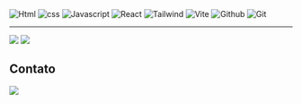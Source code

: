 <span>
 <img src="https://img.shields.io/badge/HTML5-E34F26?style=for-the-badge&logo=html5&logoColor=white" alt="Html" title="html">
 <img src="https://img.shields.io/badge/CSS3-1572B6?style=for-the-badge&logo=css3&logoColor=white" alt="css" title="css">
 <img src="https://img.shields.io/badge/JavaScript-323330?style=for-the-badge&logo=javascript&logoColor=F7DF1E" alt="Javascript" title="Javascript">
 <img src="https://img.shields.io/badge/React-20232A?style=for-the-badge&logo=react&logoColor=61DAFB" alt="React">
 <img src="https://img.shields.io/badge/Tailwind_CSS-38B2AC?style=for-the-badge&logo=tailwind-css&logoColor=white" alt="Tailwind"/>
 <img src="https://img.shields.io/badge/Vite-B73BFE?style=for-the-badge&logo=vite&logoColor=FFD62E" alt="Vite"/>
 <img src="https://img.shields.io/badge/GitHub-100000?style=for-the-badge&logo=github&logoColor=white" alt="Github">
 <img src="https://img.shields.io/badge/GIT-E44C30?style=for-the-badge&logo=git&logoColor=white" alt="Git">
</span>

----
<sapn style="display:inline"><img src="https://github-readme-stats.vercel.app/api?username=SamuelAlmeidaS&show_icons=true&theme="></sapn>
<span ><img src="https://github-readme-stats.vercel.app/api/top-langs/?username=SamuelAlmeidaS"></sapn>


## Contato
<a href="https://www.linkedin.com/in/samuel-almeida-60071124b/"><img src="https://img.shields.io/badge/LinkedIn-0077B5?style=for-the-badge&logo=linkedin&logoColor=white"></a>

